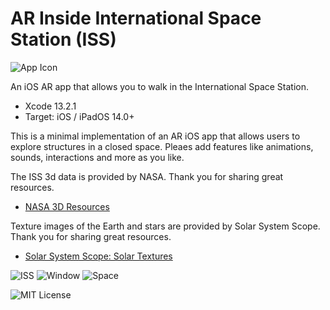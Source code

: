 # AR Inside International Space Station (ISS)

![App Icon](https://user-images.githubusercontent.com/66309582/150661618-0b5aa699-54f8-48da-8949-7f3a9eae42bf.png)

An iOS AR app that allows you to walk in the International Space Station.

- Xcode 13.2.1
- Target: iOS / iPadOS 14.0+

This is a minimal implementation of an AR iOS app that allows users to explore structures in a closed space. Pleaes add features like animations, sounds, interactions and more as you like.


The ISS 3d data is provided by NASA. Thank you for sharing great resources.

- [NASA 3D Resources](https://nasa3d.arc.nasa.gov)

Texture images of the Earth and stars are provided by Solar System Scope. Thank you for sharing great resources.

- [Solar System Scope: Solar Textures](https://www.solarsystemscope.com/textures/)

![ISS](https://user-images.githubusercontent.com/66309582/150661808-e36bf38f-69fe-43c9-b8aa-de907aa0bb6f.jpg)
![Window](https://user-images.githubusercontent.com/66309582/150661829-7d1903c6-624f-4ac8-b25c-a34d0fe18039.jpg)
![Space](https://user-images.githubusercontent.com/66309582/150661839-028fb2d4-07e3-43b6-a615-85da35e02ac7.jpg)

![MIT License](http://img.shields.io/badge/license-MIT-blue.svg?style=flat)

